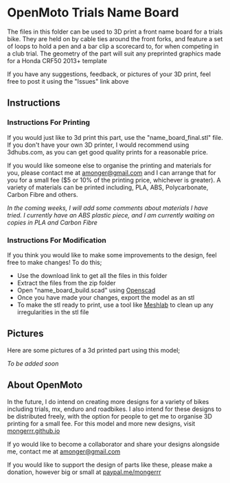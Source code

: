 # OpenMoto Trials Name Board

The files in this folder can be used to 3D print a front name board for a trials bike. They are held on by cable ties around the front forks, and feature a set of loops to hold a pen and a bar clip a scorecard to, for when competing in a club trial. The geometry of the part will suit any preprinted graphics made for a Honda CRF50 2013+ template

If you have any suggestions, feedback, or pictures of your 3D print, feel free to post it using the "Issues" link above

## Instructions
### Instructions For Printing
If you would just like to 3d print this part, use the "name_board_final.stl" file. If you don't have your own 3D printer, I would recommend using 3dhubs.com, as you can get good quality prints for a reasonable price.

If you would like someone else to organise the printing and materials for you, please contact me at [amonger@gmail.com](mailto:amonger@gmail.com) and I can arrange that for you for a small fee ($5 or 10% of the printing price, whichever is greater). A variety of materials can be printed including, PLA, ABS, Polycarbonate, Carbon Fibre and others.

*In the coming weeks, I will add some comments about materials I have tried. I currently have an ABS plastic piece, and I am currently waiting on copies in PLA and Carbon Fibre*

### Instructions For Modification
If you think you would like to make some improvements to the design, feel free to make changes!
To do this;
- Use the download link to get all the files in this folder
- Extract the files from the zip folder
- Open "name_board_build.scad" using [Openscad](http://www.openscad.org/)
- Once you have made your changes, export the model as an stl
- To make the stl ready to print, use a tool like [Meshlab](http://meshlab.sourceforge.net/) to clean up any irregularities in the stl file

## Pictures
Here are some pictures of a 3d printed part using this model;

*To be added soon*

<script src="https://embed.github.com/view/3d/mongerrr/Openmoto/blob/trials-name-board/name_board_final.stl"></script>

## About OpenMoto
In the future, I do intend on creating more designs for a variety of bikes including trials, mx, enduro and roadbikes. I also intend for these designs to be distributed freely, with the option for people to get me to organise 3D printing for a small fee. For this model and more new designs, visit [mongerrr.github.io](mongerrr.github.io)

If yo would like to become a collaborator and share your designs alongside me, contact me at [amonger@gmail.com](mailto:amonger@gmail.com)

If you would like to support the design of parts like these, please make a donation, however big or small at [paypal.me/mongerrr](paypal.me/mongerrr)
